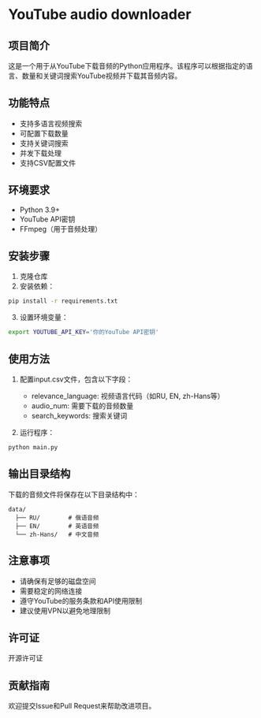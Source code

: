 


          
# YouTube audio downloader

## 项目简介
这是一个用于从YouTube下载音频的Python应用程序。该程序可以根据指定的语言、数量和关键词搜索YouTube视频并下载其音频内容。

## 功能特点
- 支持多语言视频搜索
- 可配置下载数量
- 支持关键词搜索
- 并发下载处理
- 支持CSV配置文件

## 环境要求
- Python 3.9+
- YouTube API密钥
- FFmpeg（用于音频处理）

## 安装步骤
1. 克隆仓库
2. 安装依赖：
```bash
pip install -r requirements.txt
```

3. 设置环境变量：
```bash
export YOUTUBE_API_KEY='你的YouTube API密钥'
```

## 使用方法
1. 配置input.csv文件，包含以下字段：
   - relevance_language: 视频语言代码（如RU, EN, zh-Hans等）
   - audio_num: 需要下载的音频数量
   - search_keywords: 搜索关键词

2. 运行程序：
```bash
python main.py
```

## 输出目录结构
下载的音频文件将保存在以下目录结构中：
```
data/
  ├── RU/        # 俄语音频
  ├── EN/        # 英语音频
  └── zh-Hans/   # 中文音频
```

## 注意事项
- 请确保有足够的磁盘空间
- 需要稳定的网络连接
- 遵守YouTube的服务条款和API使用限制
- 建议使用VPN以避免地理限制

## 许可证
开源许可证

## 贡献指南
欢迎提交Issue和Pull Request来帮助改进项目。
